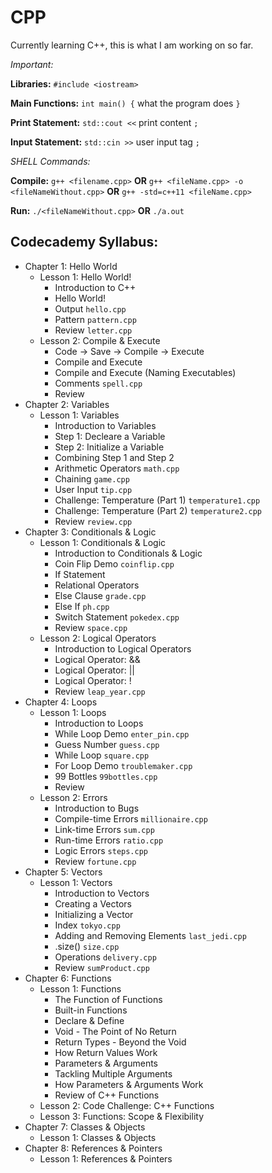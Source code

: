 # CPP
Currently learning C++, this is what I am working on so far.

_Important:_

**Libraries:** ```#include <iostream>```

**Main Functions:** ```int main() {``` what the program does ```}```

**Print Statement:** ```std::cout <<``` print content ```;```

**Input Statement:** ```std::cin >>``` user input tag ```;```

_SHELL Commands:_

**Compile:** ```g++ <filename.cpp>``` **OR** ```g++ <fileName.cpp> -o <fileNameWithout.cpp>``` **OR** ```g++ -std=c++11 <fileName.cpp>```

**Run:** ```./<fileNameWithout.cpp>``` **OR** ```./a.out```

## Codecademy Syllabus:

- Chapter 1: Hello World
  - Lesson 1: Hello World!
    - Introduction to C++
    - Hello World!
    - Output ```hello.cpp```
    - Pattern ```pattern.cpp```
    - Review ```letter.cpp```
  - Lesson 2: Compile & Execute
    - Code -> Save -> Compile -> Execute
    - Compile and Execute
    - Compile and Execute (Naming Executables)
    - Comments ```spell.cpp```
    - Review
- Chapter 2: Variables
  - Lesson 1: Variables
    - Introduction to Variables
    - Step 1: Decleare a Variable
    - Step 2: Initialize a Variable
    - Combining Step 1 and Step 2
    - Arithmetic Operators ```math.cpp```
    - Chaining ```game.cpp```
    - User Input ```tip.cpp```
    - Challenge: Temperature (Part 1) ```temperature1.cpp```
    - Challenge: Temperature (Part 2) ```temperature2.cpp```
    - Review ```review.cpp```
- Chapter 3: Conditionals & Logic
  - Lesson 1: Conditionals & Logic
    - Introduction to Conditionals & Logic
    - Coin Flip Demo ```coinflip.cpp```
    - If Statement 
    - Relational Operators 
    - Else Clause ```grade.cpp```
    - Else If ```ph.cpp```
    - Switch Statement ```pokedex.cpp```
    - Review ```space.cpp```
  - Lesson 2: Logical Operators
     - Introduction to Logical Operators
     - Logical Operator: &&
     - Logical Operator: ||
     - Logical Operator: !
     - Review ```leap_year.cpp```
- Chapter 4: Loops
  - Lesson 1: Loops
    - Introduction to Loops
    - While Loop Demo ```enter_pin.cpp```
    - Guess Number ```guess.cpp```
    - While Loop ```square.cpp```
    - For Loop Demo ```troublemaker.cpp```
    - 99 Bottles ```99bottles.cpp```
    - Review
  - Lesson 2: Errors
    - Introduction to Bugs
    - Compile-time Errors ```millionaire.cpp```
    - Link-time Errors ```sum.cpp```
    - Run-time Errors ```ratio.cpp```
    - Logic Errors ```steps.cpp```
    - Review ```fortune.cpp```
- Chapter 5: Vectors
  - Lesson 1: Vectors
    - Introduction to Vectors
    - Creating a Vectors
    - Initializing a Vector
    - Index ```tokyo.cpp```
    - Adding and Removing Elements ```last_jedi.cpp```
    - .size() ```size.cpp```
    - Operations ```delivery.cpp```
    - Review ```sumProduct.cpp```
- Chapter 6: Functions
  - Lesson 1: Functions
    - The Function of Functions
    - Built-in Functions
    - Declare & Define
    - Void - The Point of No Return
    - Return Types - Beyond the Void
    - How Return Values Work
    - Parameters & Arguments
    - Tackling Multiple Arguments
    - How Parameters & Arguments Work
    - Review of C++ Functions
  - Lesson 2: Code Challenge: C++ Functions
  - Lesson 3: Functions: Scope & Flexibility
- Chapter 7: Classes & Objects
  - Lesson 1: Classes & Objects
- Chapter 8: References & Pointers
  - Lesson 1: References & Pointers
